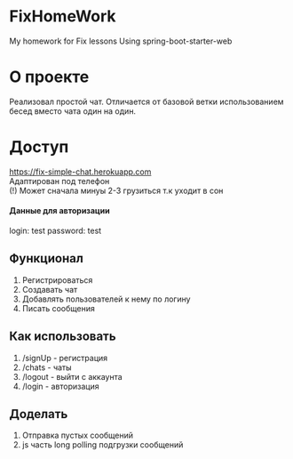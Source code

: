 # FixHomeWork
My homework for Fix lessons
Using spring-boot-starter-web
# О проекте
Реализовал простой чат. Отличается от базовой ветки использованием бесед вместо чата один на один. 
# Доступ
https://fix-simple-chat.herokuapp.com <br>
Адаптирован под телефон<br>
(!) Может сначала минуы 2-3 грузиться т.к уходит в сон
#### Данные для авторизации 
login: test
password: test
## Функционал
1) Регистрироваться
2) Создавать чат
3) Добавлять пользователей к нему по логину
4) Писать сообщения
## Как использовать
1) /signUp - регистрация
2) /chats - чаты
3) /logout - выйти с аккаунта
4) /login - авторизация
## Доделать
1) Отправка пустых сообщений
2) js часть long polling подгрузки сообщений
